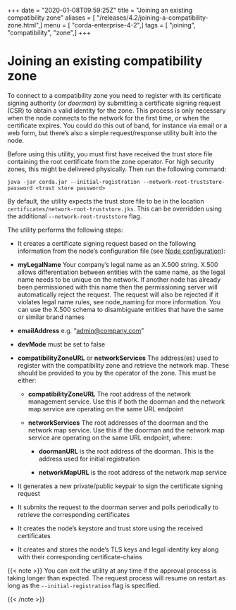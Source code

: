 +++
date = "2020-01-08T09:59:25Z"
title = "Joining an existing compatibility zone"
aliases = [ "/releases/4.2/joining-a-compatibility-zone.html",]
menu = [ "corda-enterprise-4-2",]
tags = [ "joining", "compatibility", "zone",]
+++



# Joining an existing compatibility zone

To connect to a compatibility zone you need to register with its certificate signing authority (or *doorman*) by
            submitting a certificate signing request (CSR) to obtain a valid identity for the zone. This process is only necessary
            when the node connects to the network for the first time, or when the certificate expires. You could do this out of
            band, for instance via email or a web form, but there’s also a simple request/response utility built into the node.

Before using this utility, you must first have received the trust store file containing the root certificate from the
            zone operator. For high security zones, this might be delivered physically. Then run the following command:

`java -jar corda.jar --initial-registration --network-root-truststore-password <trust store password>`

By default, the utility expects the trust store file to be in the location `certificates/network-root-truststore.jks`.
            This can be overridden using the additional `--network-root-truststore` flag.

The utility performs the following steps:


* It creates a certificate signing request based on the following information from the node’s configuration file (see
                    [Node configuration](corda-configuration-file.md)):


* **myLegalName** Your company’s legal name as an X.500 string. X.500 allows differentiation between entities with the same
                            name, as the legal name needs to be unique on the network. If another node has already been permissioned with this
                            name then the permissioning server will automatically reject the request. The request will also be rejected if it
                            violates legal name rules, see node_naming for more information. You can use the X.500 schema to disambiguate
                            entities that have the same or similar brand names


* **emailAddress** e.g. “[admin@company.com](mailto:admin@company.com)”


* **devMode** must be set to false


* **compatibilityZoneURL** or **networkServices** The address(es) used to register with the compatibility zone and
                            retrieve the network map. These should be provided to you by the operator of the zone. This must be either:


    * **compatibilityZoneURL** The root address of the network management service. Use this if both the doorman and the
                                    network map service are operating on the same URL endpoint


    * **networkServices** The root addresses of the doorman and the network map service. Use this if the doorman and the
                                    network map service are operating on the same URL endpoint, where:


        * **doormanURL** is the root address of the doorman. This is the address used for initial registration


        * **networkMapURL** is the root address of the network map service





* It generates a new private/public keypair to sign the certificate signing request


* It submits the request to the doorman server and polls periodically to retrieve the corresponding certificates


* It creates the node’s keystore and trust store using the received certificates


* It creates and stores the node’s TLS keys and legal identity key along with their corresponding certificate-chains



{{< note >}}
You can exit the utility at any time if the approval process is taking longer than expected. The request
                process will resume on restart as long as the `--initial-registration` flag is specified.

{{< /note >}}

